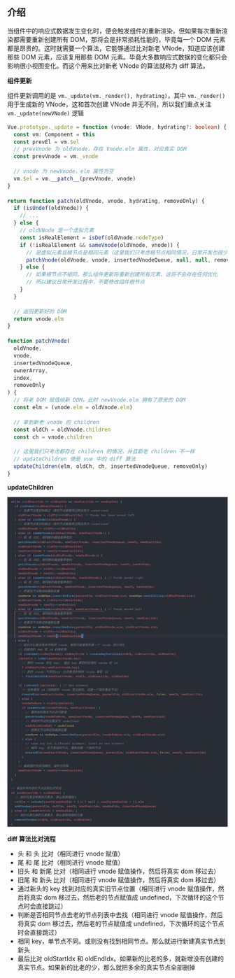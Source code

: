## 介绍

当组件中的响应式数据发生变化时，便会触发组件的重新渲染，但如果每次重新渲染都需要重新创建所有 DOM，那将会是非常损耗性能的，毕竟每一个 DOM 元素都是昂贵的。这时就需要一个算法，它能够通过比对新老 VNode，知道应该创建那些 DOM 元素，应该复用那些 DOM 元素。毕竟大多数响应式数据的变化都只会影响很小视图变化。而这个用来比对新老 VNode 的算法就称为 diff 算法。

**组件更新**

组件更新调用的是 `vm._update(vm._render(), hydrating)`，其中 `vm._render()` 用于生成新的 VNode，这和首次创建 VNode 并无不同，所以我们重点关注 `vm._update(newVNode)` 逻辑

```ts
Vue.prototype._update = function (vnode: VNode, hydrating?: boolean) {
  const vm: Component = this
  const prevEl = vm.$el
  // prevVnode 为 oldVnode，存在 Vnode.elm 属性，对应真实 DOM
  const prevVnode = vm._vnode

  // vnode 为 newVnode，elm 属性为空
  vm.$el = vm.__patch__(prevVnode, vnode)
}

return function patch(oldVnode, vnode, hydrating, removeOnly) {
  if (isUndef(oldVnode)) {
    // ...
  } else {
    // oldVNode 是一个虚拟元素
    const isRealElement = isDef(oldVnode.nodeType)
    if (!isRealElement && sameVnode(oldVnode, vnode)) {
      // 是虚拟元素且根节点是相同元素（这里我们只考虑根节点相同情况，日常开发也很少会修改组件根节点）
      patchVnode(oldVnode, vnode, insertedVnodeQueue, null, null, removeOnly)
    } else {
      // 如果根节点不相同，那么组件更新将重新创建所有元素，这将不会存在任何优化
      // 所以建议日常开发过程中，不要修改组件根节点
    }
  }

  // 返回更新好的 DOM
  return vnode.elm
}

function patchVnode(
  oldVnode,
  vnode,
  insertedVnodeQueue,
  ownerArray,
  index,
  removeOnly
) {
  // 将老 DOM 赋值给新 DOM，此时 newVnode.elm 拥有了原来的 DOM
  const elm = (vnode.elm = oldVnode.elm)

  // 拿到新老 vnode 的 children
  const oldCh = oldVnode.children
  const ch = vnode.children

  // 这里我们只考虑都存在 children 的情况，并且新老 children 不一样
  // updateChildren 便是 vue 中的 diff 算法
  updateChildren(elm, oldCh, ch, insertedVnodeQueue, removeOnly)
}
```

**updateChildren**

![diff 算法](/img/diff.png)

**diff 算法比对流程**

- 头 和 头 比对（相同进行 vnode 赋值）
- 尾 和 尾 比对（相同进行 vnode 赋值）
- 旧头 和 新尾 比对（相同进行 vnode 赋值操作，然后将真实 dom 移过去）
- 旧尾 和 新头 比对（相同进行 vnode 赋值操作，然后将真实 dom 移过去）
- 通过新头的 key 找到对应的真实旧节点位置（相同进行 vnode 赋值操作，然后将真实 dom 移过去，然后老的节点赋值成 undefined，下次循环的这个节点时会直接跳过）
- 判断是否相同节点去老的节点列表中去找（相同进行 vnode 赋值操作，然后将真实 dom 移过去，然后老的节点赋值成 undefined，下次循环的这个节点时会直接跳过）
- 相同 key，单节点不同。或则没有找到相同节点。那么就进行新建真实节点到新头
- 最后比对 oldStartIdx 和 oldEndIdx。如果新的比老的多，就新增没有创建的真实节点。如果新的比老的少，那么就把多余的真实节点全部删掉

